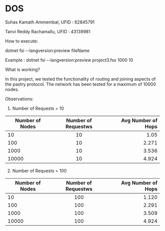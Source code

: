 # DOS
 
Suhas Kamath Ammembal,  UFID : 62845791

Tanvi Reddy Rachamallu,  UFID : 43139981



How to execute:

dotnet fsi --langversion:preview fileName <number of nodes> <number of requests>
 
Example : dotnet fsi --langversion:preview project3.fsx 1000 10

What is working?

In this project, we tested the functionality of routing and joining aspects of the pastry protocol. The network has been tested for a maximum of 10000 nodes. 

Observations:

1. Number of Requests = 10

|   Number of Nodes   |   Number of Requestws   |   Avg Number of Hops  |
| ------------------- |:-----------------------:| ---------------------:|
|        10           |           10            |         1.05          |
|       100           |           10            |         2.271         |
|      1000           |           10            |         3.536         |
|     10000           |           10            |         4.924         |

2. Number of Requests = 100

|   Number of Nodes   |   Number of Requestws   |   Avg Number of Hops  |
| ------------------- |:-----------------------:| ---------------------:|
|        10           |          100            |         1.120         |
|       100           |          100            |         2.291         |
|      1000           |          100            |         3.509         |
|     10000           |          100            |         4.924         |
